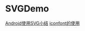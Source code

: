 # SVGDemo
[Android使用SVG小结](https://blog.csdn.net/dick_zeng/article/details/72473591)
[iconfont的使用](http://www.iconfont.cn/help/detail?helptype=code)
